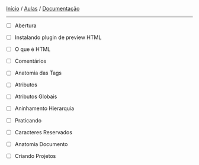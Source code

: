[Início](https://github.com/Thalyalm/rocketseat-trilha-fundamentar) /
[Aulas](https://github.com/Thalyalm/rocketseat-trilha-fundamentar/tree/main/aulas) /
[Documentação](https://github.com/Thalyalm/rocketseat-trilha-fundamentar/tree/main/documentacao)

---

- [ ] Abertura

- [ ] Instalando plugin de preview HTML

- [ ] O que é HTML

- [ ] Comentários

- [ ] Anatomia das Tags

- [ ] Atributos

- [ ] Atributos Globais

- [ ] Aninhamento Hierarquia

- [ ] Praticando

- [ ] Caracteres Reservados

- [ ] Anatomia Documento

- [ ] Criando Projetos
